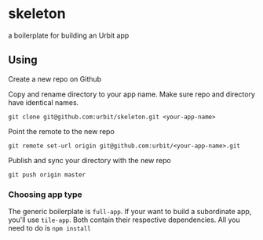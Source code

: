 # skeleton
a boilerplate for building an Urbit app

## Using
Create a new repo on Github

Copy and rename directory to your app name. Make sure repo and directory have identical names.

```
git clone git@github.com:urbit/skeleton.git <your-app-name>
```

Point the remote to the new repo

```
git remote set-url origin git@github.com:urbit/<your-app-name>.git
```

Publish and sync your directory with the new repo

```
git push origin master
```

### Choosing app type
The generic boilerplate is `full-app`. If your want to build a subordinate app, you'll use `tile-app`.
Both contain their respective dependencies. All you need to do is `npm install`
